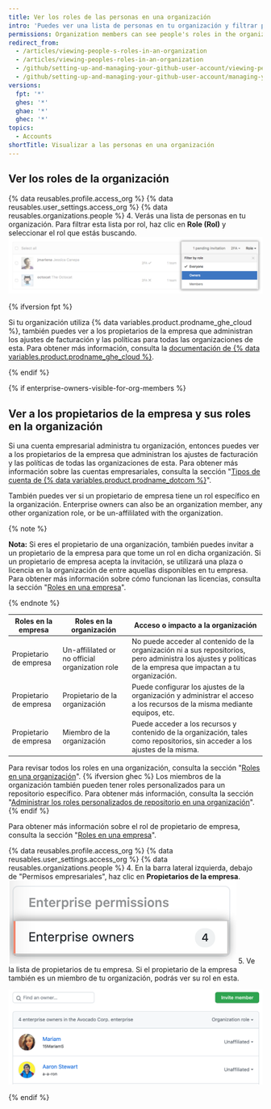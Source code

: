 ```yaml
---
title: Ver los roles de las personas en una organización
intro: 'Puedes ver una lista de personas en tu organización y filtrar por su rol. Para obtener más información sobre los roles de organización, consulta "[Roles en una organización](/organizations/managing-peoples-access-to-your-organization-with-roles/roles-in-an-organization)".'
permissions: Organization members can see people's roles in the organization.
redirect_from:
  - /articles/viewing-people-s-roles-in-an-organization
  - /articles/viewing-peoples-roles-in-an-organization
  - /github/setting-up-and-managing-your-github-user-account/viewing-peoples-roles-in-an-organization
  - /github/setting-up-and-managing-your-github-user-account/managing-your-membership-in-organizations/viewing-peoples-roles-in-an-organization
versions:
  fpt: '*'
  ghes: '*'
  ghae: '*'
  ghec: '*'
topics:
  - Accounts
shortTitle: Visualizar a las personas en una organización
---
```


## Ver los roles de la organización

{% data reusables.profile.access_org %}
{% data reusables.user_settings.access_org %}
{% data reusables.organizations.people %}
4. Verás una lista de personas en tu organización. Para filtrar esta lista por rol, haz clic en **Role (Rol)** y seleccionar el rol que estás buscando. ![click-role](/assets/images/help/organizations/view-list-of-people-in-org-by-role.png)

{% ifversion fpt %}

Si tu organización utiliza {% data variables.product.prodname_ghe_cloud %}, también puedes ver a los propietarios de la empresa que administran los ajustes de facturación y las políticas para todas las organizaciones de esta. Para obtener más información, consulta la [documentación de {% data variables.product.prodname_ghe_cloud %}](/enterprise-cloud@latest/account-and-profile/setting-up-and-managing-your-github-user-account/managing-your-membership-in-organizations/viewing-peoples-roles-in-an-organization#view-enterprise-owners-and-their-roles-in-an-organization).

{% endif %}

{% if enterprise-owners-visible-for-org-members %}
## Ver a los propietarios de la empresa y sus roles en la organización

Si una cuenta empresarial administra tu organización, entonces puedes ver a los propietarios de la empresa que administran los ajustes de facturación y las políticas de todas las organizaciones de esta. Para obtener más información sobre las cuentas empresariales, consulta la sección "[Tipos de cuenta de {% data variables.product.prodname_dotcom %}](/get-started/learning-about-github/types-of-github-accounts)".

También puedes ver si un propietario de empresa tiene un rol específico en la organización. Enterprise owners can also be an organization member, any other organization role, or be un-affililated with the organization.

{% note %}

**Nota:** Si eres el propietario de una organización, también puedes invitar a un propietario de la empresa para que tome un rol en dicha organización. Si un propietario de empresa acepta la invitación, se utilizará una plaza o licencia en la organización de entre aquellas disponibles en tu empresa. Para obtener más información sobre cómo funcionan las licencias, consulta la sección "[Roles en una empresa](/admin/user-management/managing-users-in-your-enterprise/roles-in-an-enterprise#enterprise-owner)".

{% endnote %}

| **Roles en la empresa** | **Roles en la organización**                    | **Acceso o impacto a la organización**                                                                                                                        |
| ----------------------- | ----------------------------------------------- | ------------------------------------------------------------------------------------------------------------------------------------------------------------- |
| Propietario de empresa  | Un-affililated or no official organization role | No puede acceder al contenido de la organización ni a sus repositorios, pero administra los ajustes y políticas de la empresa que impactan a tu organización. |
| Propietario de empresa  | Propietario de la organización                  | Puede configurar los ajustes de la organización y administrar el acceso a los recursos de la misma mediante equipos, etc.                                     |
| Propietario de empresa  | Miembro de la organización                      | Puede acceder a los recursos y contenido de la organización, tales como repositorios, sin acceder a los ajustes de la misma.                                  |

Para revisar todos los roles en una organización, consulta la sección "[Roles en una organización](/organizations/managing-peoples-access-to-your-organization-with-roles/roles-in-an-organization)". {% ifversion ghec %} Los miembros de la organización también pueden tener roles personalizados para un repositorio específico. Para obtener más información, consulta la sección "[Administrar los roles personalizados de repositorio en una organización](/organizations/managing-peoples-access-to-your-organization-with-roles/managing-custom-repository-roles-for-an-organization)".{% endif %}

Para obtener más información sobre el rol de propietario de empresa, consulta la sección "[Roles en una empresa](/admin/user-management/managing-users-in-your-enterprise/roles-in-an-enterprise#enterprise-owner)".

{% data reusables.profile.access_org %}
{% data reusables.user_settings.access_org %}
{% data reusables.organizations.people %}
4. En la barra lateral izquierda, debajo de "Permisos empresariales", haz clic en **Propietarios de la empresa**. ![Captura de pantalla de la opción de "Propietarios de empresa" en el menú de la barra lateral](/assets/images/help/organizations/enterprise-owners-sidebar.png)
5. Ve la lista de propietarios de tu empresa. Si el propietario de la empresa también es un miembro de tu organización, podrás ver su rol en esta.

  ![Captura de pantalla de la lista de propietarios de empresa y de sus roles en la organización](/assets/images/help/organizations/enterprise-owners-list-on-org-page.png)

{% endif %}
